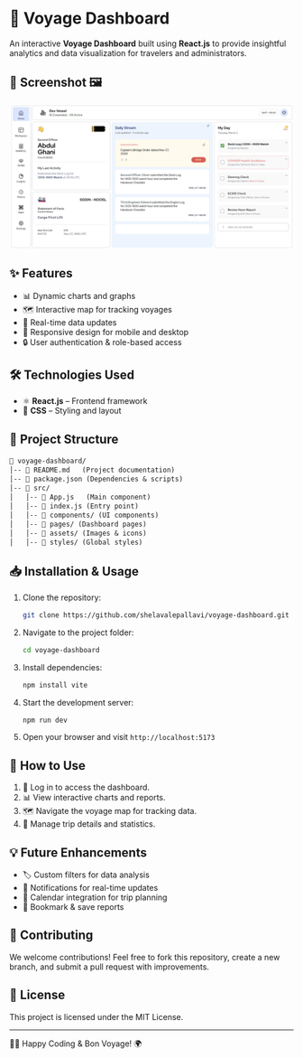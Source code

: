 # 🚀 Voyage Dashboard

An interactive **Voyage Dashboard** built using **React.js** to provide insightful analytics and data visualization for travelers and administrators.

## 📸 Screenshot 🖼️
![Voyage Dashboard Screenshot](public/dashboard.png)

## ✨ Features
- 📊 Dynamic charts and graphs
- 🗺️ Interactive map for tracking voyages
- 📝 Real-time data updates
- 📱 Responsive design for mobile and desktop
- 🔒 User authentication & role-based access

## 🛠️ Technologies Used
- ⚛️ **React.js** – Frontend framework
- 🎨 **CSS** – Styling and layout


## 📂 Project Structure
```
📁 voyage-dashboard/
│-- 📄 README.md   (Project documentation)
│-- 📄 package.json (Dependencies & scripts)
│-- 📁 src/
│   │-- 📄 App.js   (Main component)
│   │-- 📄 index.js (Entry point)
│   │-- 📁 components/ (UI components)
│   │-- 📁 pages/ (Dashboard pages)
│   │-- 📁 assets/ (Images & icons)
│   │-- 📁 styles/ (Global styles)
```

## 📥 Installation & Usage
1. Clone the repository:
   ```bash
   git clone https://github.com/shelavalepallavi/voyage-dashboard.git
   ```
2. Navigate to the project folder:
   ```bash
   cd voyage-dashboard
   ```
3. Install dependencies:
   ```bash
   npm install vite
   ```
4. Start the development server:
   ```bash
   npm run dev
   ```
5. Open your browser and visit `http://localhost:5173`

## 🎯 How to Use
1. 🔑 Log in to access the dashboard.
2. 📊 View interactive charts and reports.
3. 🗺️ Navigate the voyage map for tracking data.
4. 📝 Manage trip details and statistics.

## 💡 Future Enhancements
- 🏷️ Custom filters for data analysis
- 🔔 Notifications for real-time updates
- 📅 Calendar integration for trip planning
- 📌 Bookmark & save reports

## 🤝 Contributing
We welcome contributions! Feel free to fork this repository, create a new branch, and submit a pull request with improvements.

## 📜 License
This project is licensed under the MIT License.

---
👩‍💻 Happy Coding & Bon Voyage! 🌍

